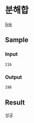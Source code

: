 # 분해합

[link](https://www.acmicpc.net/problem/2231)

## Sample

### Input
```
216
```
### Output
```
198
```

## Result
성공